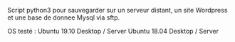 Script python3 pour sauvegarder sur un serveur distant, un site Wordpress et une base de donnee Mysql
via sftp.

OS testé : Ubuntu 19.10 Desktop / Server
           Ubuntu 18.04 Desktop / Server